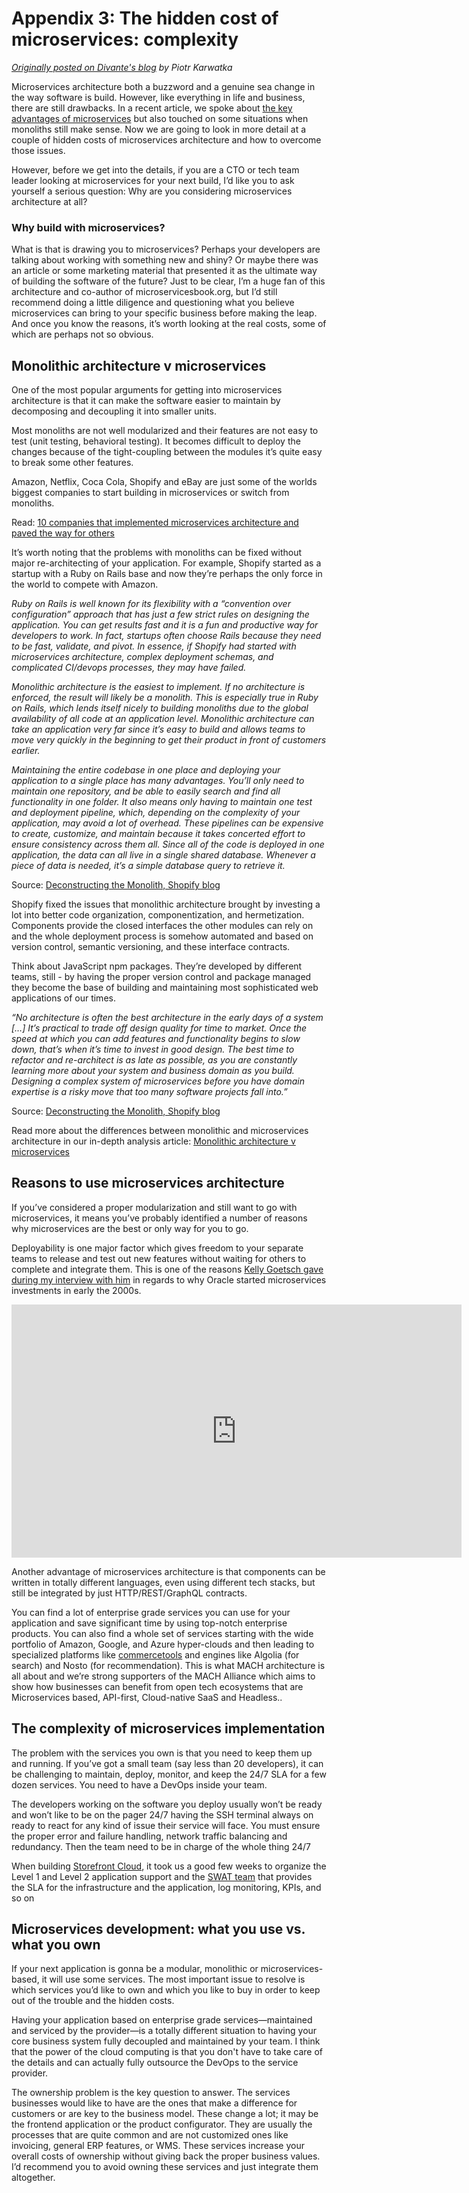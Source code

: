# Appendix 3: The hidden cost of microservices: complexity

*[Originally posted on Divante's blog](http://divante.com/blog) by Piotr Karwatka*

Microservices architecture both a buzzword and a genuine sea change in the way software is build. However, like everything in life and business, there are still drawbacks. In a recent article, we spoke about [the key advantages of microservices](https://divante.com/blog/advantages-of-microservices-implementation-divante/) but also touched on some situations when monoliths still make sense. Now we are going to look in more detail at a couple of hidden costs of microservices architecture and how to overcome those issues.

However, before we get into the details, if you are a CTO or tech team leader looking at microservices for your next build, I’d like you to ask yourself a serious question: Why are you considering microservices architecture at all?

### Why build with microservices?

What is that is drawing you to microservices? Perhaps your developers are talking about working with something new and shiny? Or maybe there was an article or some marketing material that presented it as the ultimate way of building the software of the future? Just to be clear, I’m a huge fan of this architecture and co-author of microservicesbook.org, but I’d still recommend doing a little diligence and questioning what you believe microservices can bring to your specific business before making the leap. And once you know the reasons, it’s worth looking at the real costs, some of which are perhaps not so obvious.

## Monolithic architecture v microservices

One of the most popular arguments for getting into microservices architecture is that it can make the software easier to maintain by decomposing and decoupling it into smaller units. 

Most monoliths are not well modularized and their features are not easy to test (unit testing, behavioral testing). It becomes difficult to deploy the changes because of the tight-coupling between the modules it’s quite easy to break some other features.

Amazon, Netflix, Coca Cola, Shopify and eBay are just some of the worlds biggest companies to start building in microservices or switch from monoliths. 

Read: [10 companies that implemented microservices architecture and paved the way for others](https://divante.com/blog/10-companies-that-implemented-the-microservice-architecture-and-paved-the-way-for-others/)

It’s worth noting that the problems with monoliths can be fixed without major re-architecting of your application. For example, Shopify started as a startup with a Ruby on Rails base and now they’re perhaps the only force in the world to compete with Amazon.

*Ruby on Rails is well known for its flexibility with a “convention over configuration” approach that has just a few strict rules on designing the application. You can get results fast and it is a fun and productive way for developers to work. In fact, startups often choose Rails because they need to be fast, validate, and pivot. In essence, if Shopify had started with microservices architecture, complex deployment schemas, and complicated CI/devops processes, they may have failed.*

*Monolithic architecture is the easiest to implement. If no architecture is enforced, the result will likely be a monolith. This is especially true in Ruby on Rails, which lends itself nicely to building monoliths due to the global availability of all code at an application level. Monolithic architecture can take an application very far since it’s easy to build and allows teams to move very quickly in the beginning to get their product in front of customers earlier.*

*Maintaining the entire codebase in one place and deploying your application to a single place has many advantages. You’ll only need to maintain one repository, and be able to easily search and find all functionality in one folder. It also means only having to maintain one test and deployment pipeline, which, depending on the complexity of your application, may avoid a lot of overhead. These pipelines can be expensive to create, customize, and maintain because it takes concerted effort to ensure consistency across them all. Since all of the code is deployed in one application, the data can all live in a single shared database. Whenever a piece of data is needed, it’s a simple database query to retrieve it.*

Source: [Deconstructing the Monolith, Shopify blog](https://engineering.shopify.com/blogs/engineering/deconstructing-monolith-designing-software-maximizes-developer-productivity)

Shopify fixed the issues that monolithic architecture brought by investing a lot into better code organization, componentization, and hermetization. Components provide the closed interfaces the other modules can rely on and the whole deployment process is somehow automated and based on version control, semantic versioning, and these interface contracts.

Think about JavaScript npm packages. They’re developed by different teams, still - by having the proper version control and package managed they become the base of building and maintaining most sophisticated web applications of our times. 

*“No architecture is often the best architecture in the early days of a system […] It’s practical to trade off design quality for time to market. Once the speed at which you can add features and functionality begins to slow down, that’s when it’s time to invest in good design. The best time to refactor and re-architect is as late as possible, as you are constantly learning more about your system and business domain as you build. Designing a complex system of microservices before you have domain expertise is a risky move that too many software projects fall into.”*

Source: [Deconstructing the Monolith, Shopify blog](https://engineering.shopify.com/blogs/engineering/deconstructing-monolith-designing-software-maximizes-developer-productivity)

Read more about the differences between monolithic and microservices architecture in our in-depth analysis article: [Monolithic architecture v microservices](https://divante.com/blog/monolithic-architecture-vs-microservices/)

## Reasons to use microservices architecture

If you’ve considered a proper modularization and still want to go with microservices, it means you’ve probably identified a number of reasons why microservices are the best or only way for you to go.

Deployability is one major factor which gives freedom to your separate teams to release and test out new features without waiting for others to complete and integrate them. This is one of the reasons [Kelly Goetsch gave during my interview with him](https://www.youtube.com/watch?v=3PG7JaO01VY) in regards to why Oracle started microservices investments in early the 2000s. 

<iframe width="720" height="405" src="https://www.youtube.com/embed/3PG7JaO01VY" frameborder="0" allow="accelerometer; autoplay; encrypted-media; gyroscope; picture-in-picture" allowfullscreen></iframe>

Another advantage of microservices architecture is that components can be written in totally different languages, even using different tech stacks, but still be integrated by just HTTP/REST/GraphQL contracts. 

You can find a lot of enterprise grade services you can use for your application and save significant time by using top-notch enterprise products. You can also find a whole set of services starting with the wide portfolio of Amazon, Google, and Azure hyper-clouds and then leading to specialized platforms like [commercetools](https://www.divante.com/services/commercetools-development) and engines like Algolia (for search) and Nosto (for recommendation). This is what MACH architecture is all about and we’re strong supporters of the MACH Alliance which aims to show how businesses can benefit from open tech ecosystems that are Microservices based, API-first, Cloud-native SaaS and Headless..

## The complexity of microservices implementation

The problem with the services you own is that you need to keep them up and running. If you’ve got a small team (say less than 20 developers), it can be challenging to maintain, deploy, monitor, and keep the 24/7 SLA for a few dozen services. You need to have a DevOps inside your team.

The developers working on the software you deploy usually won’t be ready and won’t like to be on the pager 24/7 having the SSH terminal always on ready to react for any kind of issue their service will face. You must ensure the proper error and failure handling, network traffic balancing and redundancy. Then the team need to be in charge of the whole thing 24/7

When building [Storefront Cloud](https://www.storefrontcloud.io/), it took us a good few weeks to organize the Level 1 and Level 2 application support and the [SWAT team](https://divante.com/blog/system-failure-engage-swat-team/) that provides the SLA for the infrastructure and the application, log monitoring, KPIs, and so on

## Microservices development: what you use vs. what you own

If your next application is gonna be a modular, monolithic or microservices-based, it will use some services. The most important issue to resolve is which services you’d like to own and which you like to buy in order to keep out of the trouble and the hidden costs.

Having your application based on enterprise grade services—maintained and serviced by the provider—is a totally different situation to having your core business system fully decoupled and maintained by your team. I think that the power of the cloud computing is that you don't have to take care of the details and can actually fully outsource the DevOps to the service provider.

The ownership problem is the key question to answer. The services businesses would like to have are the ones that make a difference for customers or are key to the business model. These change a lot; it may be the frontend application or the product configurator. They are usually the processes that are quite common and are not customized ones like invoicing, general ERP features, or WMS. These services increase your overall costs of ownership without giving back the proper business values. I’d recommend you to avoid owning these services and just integrate them altogether.


<script>export default {created () { if (typeof this.$ssrContext !== 'undefined') this.$ssrContext.userHeadTags+=`<link rel='canonical' href='https://divante.com/blog/>`;}}</script>
